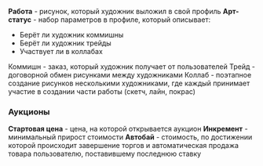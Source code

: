 **Работа** - рисунок, который художник выложил в свой профиль
**Арт-статус** - набор параметров в профиле, который описывает:
- Берёт ли художник коммишны
- Берёт ли художник трейды
- Участвует ли в коллабах

Коммишн - заказ, который художник получает от пользователей
Трейд - договорной обмен рисунками между художниками
Коллаб - поэтапное создание рисунков несколькими художниками, где каждый принимает участие в создании части работы (скетч, лайн, покрас)

### Аукционы
**Стартовая цена** - цена, на которой открывается аукцион
**Инкремент** - минимальный прирост стоимости
**Автобай** - стоимость, по достижении которой происходит завершение торгов и автоматическая продажа товара пользователю, поставившему последнюю ставку
